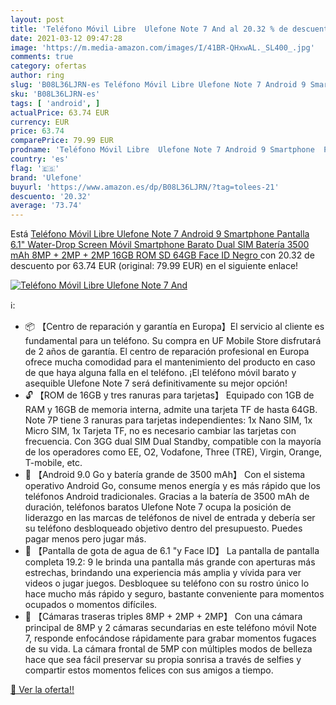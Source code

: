 ```yaml
---
layout: post
title: 'Teléfono Móvil Libre  Ulefone Note 7 And al 20.32 % de descuento'
date: 2021-03-12 09:47:28
image: 'https://m.media-amazon.com/images/I/41BR-QHxwAL._SL400_.jpg'
comments: true
category: ofertas
author: ring
slug: 'B08L36LJRN-es Teléfono Móvil Libre Ulefone Note 7 Android 9 Smartphone...'
sku: 'B08L36LJRN-es'
tags: [ 'android', ]
actualPrice: 63.74 EUR
currency: EUR
price: 63.74
comparePrice: 79.99 EUR
prodname: 'Teléfono Móvil Libre  Ulefone Note 7 Android 9 Smartphone  Pantalla 6.1" Water-Drop Screen Móvil  Smartphone Barato Dual SIM  Batería 3500 mAh  8MP + 2MP + 2MP  16GB ROM  SD 64GB   Face ID  Negro '
country: 'es'
flag: '🇪🇸'
brand: 'Ulefone'
buyurl: 'https://www.amazon.es/dp/B08L36LJRN/?tag=tolees-21'
descuento: '20.32'
average: '73.74'
---
```


Está [Teléfono Móvil Libre  Ulefone Note 7 Android 9 Smartphone  Pantalla 6.1" Water-Drop Screen Móvil  Smartphone Barato Dual SIM  Batería 3500 mAh  8MP + 2MP + 2MP  16GB ROM  SD 64GB   Face ID  Negro ](https://www.amazon.es/dp/B08L36LJRN/?tag=tolees-21) con 20.32 de descuento por 63.74 EUR (original: 79.99 EUR) en el siguiente enlace!

[![Teléfono Móvil Libre  Ulefone Note 7 And](https://m.media-amazon.com/images/I/41BR-QHxwAL._SL400_.jpg)](https://www.amazon.es/dp/B08L36LJRN/?tag=tolees-21)

ℹ️:

- 📦 【Centro de reparación y garantía en Europa】El servicio al cliente es fundamental para un teléfono. Su compra en UF Mobile Store disfrutará de 2 años de garantía. El centro de reparación profesional en Europa ofrece mucha comodidad para el mantenimiento del producto en caso de que haya alguna falla en el teléfono. ¡El teléfono móvil barato y asequible Ulefone Note 7 será definitivamente su mejor opción!
- 🔓 【ROM de 16GB y tres ranuras para tarjetas】 Equipado con 1GB de RAM y 16GB de memoria interna, admite una tarjeta TF de hasta 64GB. Note 7P tiene 3 ranuras para tarjetas independientes: 1x Nano SIM, 1x Micro SIM, 1x Tarjeta TF, no es necesario cambiar las tarjetas con frecuencia. Con 3GG dual SIM Dual Standby, compatible con la mayoría de los operadores como EE, O2, Vodafone, Three (TRE), Virgin, Orange, T-mobile, etc.
- 🔋 【Android 9.0 Go y batería grande de 3500 mAh】 Con el sistema operativo Android Go, consume menos energía y es más rápido que los teléfonos Android tradicionales. Gracias a la batería de 3500 mAh de duración, teléfonos baratos Ulefone Note 7 ocupa la posición de liderazgo en las marcas de teléfonos de nivel de entrada y debería ser su teléfono desbloqueado objetivo dentro del presupuesto. Puedes pagar menos pero jugar más.
- 📱 【Pantalla de gota de agua de 6.1 "y Face ID】 La pantalla de pantalla completa 19.2: 9 le brinda una pantalla más grande con aperturas más estrechas, brindando una experiencia más amplia y vívida para ver videos o jugar juegos. Desbloquee su teléfono con su rostro único lo hace mucho más rápido y seguro, bastante conveniente para momentos ocupados o momentos difíciles.
- 📸 【Cámaras traseras triples 8MP + 2MP + 2MP】 Con una cámara principal de 8MP y 2 cámaras secundarias en este teléfono móvil Note 7, responde enfocándose rápidamente para grabar momentos fugaces de su vida. La cámara frontal de 5MP con múltiples modos de belleza hace que sea fácil preservar su propia sonrisa a través de selfies y compartir estos momentos felices con sus amigos a tiempo.

[🛒 Ver la oferta!!](https://www.amazon.es/dp/B08L36LJRN/?tag=tolees-21)
